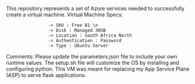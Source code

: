 This repository represents a set of Azure services needed to successfully create a virtual machine.
Virtual Machine Specs:

                    -> SKU : Free B1 \n
                    -> Disk : Managed 30GB
                    -> Location : South Africa North
                    -> Authentication : Password
                    -> Type : Ubuntu Server

Comments:
Please update the parameters.json file to include your own runtime values.
The setup.sh file will customize the OS by installing and configuring python.
This VM was meant for replacing my App Service Plane (ASP) to serve flask applications.
